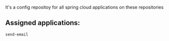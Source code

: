 It's a config repositoy for all spring cloud applications on these repositories

## Assigned applications:
```
send-email
``` 